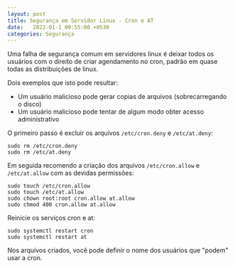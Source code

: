 ```yaml
---
layout: post
title: Segurança em Servidor Linux - Cron e AT
date:   2022-01-1 09:55:00 +0530
categories: Segurança
---
```

Uma falha de segurança comum em servidores linux é deixar todos os usuários com o direito de criar agendamento no cron, padrão em quase todas as distribuições de linux.

Dois exemplos que isto pode resultar:
- Um usuário malicioso pode gerar copias de arquivos (sobrecarregando o disco)
- Um usuário malicioso pode tentar de algum modo obter acesso administrativo

O primeiro passo é excluir os arquivos ``/etc/cron.deny`` e ``/etc/at.deny``:


```
sudo rm /etc/cron.deny 
sudo rm /etc/at.deny
```

Em seguida recomendo a criação dos arquivos ``/etc/cron.allow`` e ``/etc/at.allow`` com as devidas permissões:

```
sudo touch /etc/cron.allow
sudo touch /etc/at.allow
sudo chown root:root cron.allow at.allow
sudo chmod 400 cron.allow at.allow
```

Reinicie os serviços cron e at:

```
sudo systemctl restart cron
sudo systemctl restart at
```

Nos arquivos criados, você pode definir o nome dos usuários que "podem" usar a cron.



